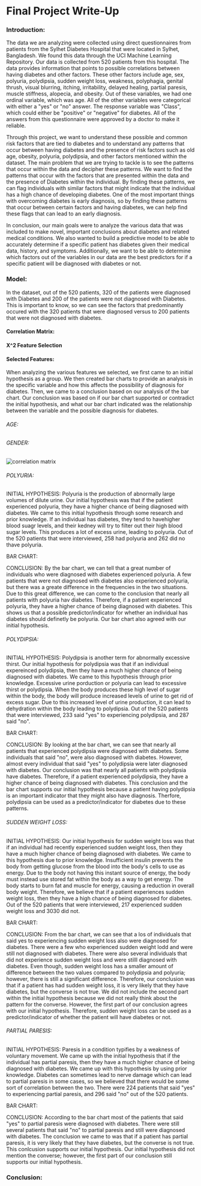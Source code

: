 # Final Project Write-Up

### Introduction:

  The data we are analyzing were collected using direct questionnaires from patients from the Sylhet Diabetes Hospital that were located in Sylhet, Bangladesh. We found this data through the UCI Machine Learning Repository. Our data is collected from 520 patients from this hospital. The data provides information that points to possible correlations between having diabetes and other factors. These other factors include age, sex, polyuria, polydipsia, sudden weight loss, weakness, polyphagia, genital thrush, visual blurring, itching, irritability, delayed healing, partial paresis, muscle stiffness, alopecia, and obesity. Out of these variables, we had one ordinal variable, which was age. All of the other variables were categorical with either a "yes" or "no" answer. The response variable was "Class", which could either be "positive" or "negative" for diabetes. All of the answers from this questionnaire were approved by a doctor to make it reliable. 
  
  Through this project, we want to understand these possible and common risk factors that are tied to diabetes and to understand any patterns that occur between having diabetes and the presence of risk factors such as old age, obesity, polyuria, polydipsia, and other factors mentioned within the dataset. The main problem that we are trying to tackle is to see the patterns that occur within the data and decipher these patterns. We want to find the patterns that occur with the factors that are presented within the data and the presence of Diabetes within the individual. By finding these patterns, we can flag individuals with similar factors that might indicate that the individual has a high chance of developing diabetes. One of the most important things with overcoming diabetes is early diagnosis, so by finding these patterns that occur between certain factors and having diabetes, we can help find these flags that can lead to an early diagnosis. 

  In conclusion, our main goals were to analyze the various data that was included to make novel, important conclusions about diabetes and related medical conditions. We also wanted to build a predictive model to be able to accurately determine if a specific patient has diabetes given their medical data, history, and symptoms. Additionally, we want to be able to determine which factors out of the variables in our data are the best predictors for if a specific patient will be diagnosed with diabetes or not. 
  
### Model:

In the dataset, out of the 520 patients, 320 of the patients were diagnosed with Diabetes and 200 of the patients were not diagnosed with Diabetes. This is important to know, so we can see the factors that predominantly occured with the 320 patients that were diagnosed versus to 200 patients that were not diagnosed with diabetes. 

#### Correlation Matrix:


#### X^2 Feature Selection

#### Selected Features:
When analyzing the various features we selected, we first came to an initial hypothesis as a group. We then created bar charts to provide an analysis in the specific variable and how this affects the possibility of diagnosis for diabetes. Then, we came to a conclusion based on our analysis of the bar chart. Our conclusion was based on if our bar chart supported or contradict the initial hypothesis, and what our bar chart indicated was the relationship between the variable and the possible diagnosis for diabetes.

###### AGE:

###### GENDER:
![correlation matrix](/Desktop/Gender.png)

###### POLYURIA:
INITIAL HYPOTHESIS:
Polyuria is the production of abnormally large volumes of dilute urine. Our initial hypothesis was that if the patient experienced polyuria, they have a higher chance of being diagnosed with diabetes. We came to this initial hypothesis through some research and prior knowledge. If an individual has diabetes, they tend to havehigher blood suagr levels, and their kedney will try to filter out their high blood sugar levels. This produces a lot of excess urine, leading to polyuria. Out of the 520 patients that were interviewed, 258 had polyuria and 262 did no thave polyuria. 

BAR CHART:

CONCLUSION:
By the bar chart, we can tell that a great number of individuals who were diagnosed with diabetes experienced polyuria. A few patients that were not diagnosed with diabetes also experienced polyuria, but there was a greate difference in the frequencies in the two situations. Due to this great difference, we can come to the conclusion that nearly all patients with polyuria hav diabetes. Therefore, if a patient experienced polyuria, they have a higher chance of being diagnosed with diabetes. This shows us that a possible predictor/indicator for whether an individual has diabetes should definetly be polyuria. Our bar chart also agreed with our initial hypothesis. 

###### POLYDIPSIA:
INITIAL HYPOTHESIS:
Polydipsia is another term for abnormally excessive thirst. Our initial hypothesis for polydipsia was that if an individual expereinced polydipsia, then they have a much higher chance of being diagnosed with diabetes. We came to this hypothesis through prior knowledge. Excessive urine porduction or polyuria can lead to excessive thirst or polydipsia. When the body produces these high level of sugar within the body, the body will produce increased levels of urine to get rid of excess sugar. Due to this increased level of urine production, it can lead to dehydration within the body leading to polydipsia. Out of the 520  patients that were interviewed, 233 said "yes" to experiencing polydipsia, and 287 said "no". 

BAR CHART:

CONCLUSION: 
By looking at the bar chart, we can see that nearly all patients that experienced polydipsia were diagnosed with diabetes. Some individuals that said "no", were also diagnosed with diabetes. However, almost every individual that said "yes" to polydipsia were later diagnosed with diabetes. Our conclusion was that nearly all patients with polydipsia have diabetes. Therefore, if a patient experienced polydipsia, they have a higher chance of being diagnosed with diabetes. This conclusion and the bar chart supports our initial hypothesis because a patient having polydipsia is an important indicator that they might also have diagnosis. Therfore, polydipsia can be used as a predictor/indicator for diabetes due to these patterns. 

###### SUDDEN WEIGHT LOSS:
INITIAL HYPOTHESIS:
Our initial hypothesis for sudden weight loss was that if an individual had recently experienced sudden weight loss, then they have a much higher chance of being diagnosed with diabetes. We came to this hypothesis due to prior knowledge. Insufficient insulin prevents the body from getting glucose from the blood into the body's cells to use as energy. Due to the body not having this instant source of energy, the body must instead use stored fat within the body as a way to get energy. The body starts to burn fat and muscle for energy, causing a reduction in overall body weight. Therefore, we believe that if a patient experiences sudden weight loss, then they have a high chance of being diagnosed for diabetes. Out of the 520 patients that were interviewed, 217 experienced sudden weight loss and 3030 did not. 

BAR CHART:

CONCLUSION:
From the bar chart, we can see that a los of individuals that said yes to experiencing sudden weight loss also were diagnosed for diabetes. There were a few who experienced sudden weight lodd and were still not diagnosed with diabetes. There were also several individuals that did not experience sudden weight loss and were stilll diagnosed with diabetes. Even though, sudden weight loss has a smaller amount of difference between the two values compared to polydipsia and polyuria; however, there is still a significant difference. Therefore, our conclusion was that if a patient has had sudden weight loss, it is very likely that they have diabetes, but the converse is not true. We did not include the second part within the initial hypothesis because we did not really think about the pattern for the converse. However, the first part of our conclusion agrees with our initial hypothesis. Therefore, sudden weight loss can be used as a predictor/indicator of whether the patient will have diabetes or not. 

###### PARTIAL PARESIS:
INITIAL HYPOTHESIS:
Paresis in a condition typifies by a weakness of voluntary movement. We came up with the initial hypothesis that if the individual has partial paresis, then they have a much higher chance of being diagnosed with diabetes. We came up with this hypothesis by using prior knowledge. Diabetes can sometimes lead to nerve damage which can lead to partial paresis in some cases, so we believed that there would be some sort of correlation between the two. There were 224 patients that said "yes" to experiencing partial paresis, and 296 said "no" out of the 520 patients.  

BAR CHART:

CONCLUSION:
According to the bar chart most of the patients that said "yes" to partial paresis were diagnosed with diabetes. There were still several patients that said "no" to partial paresis and still were diagnosed with diabetes. The conclusion we came to was that if a patient has partial paresis, it is very likely that they have diabetes, but the converse is not true. This conlcusion supports our initial hypothesis. Our initial hypothesis did not mention the converse; however, the first part of our conclusion still supports our initial hypothesis.  





### Conclusion:

